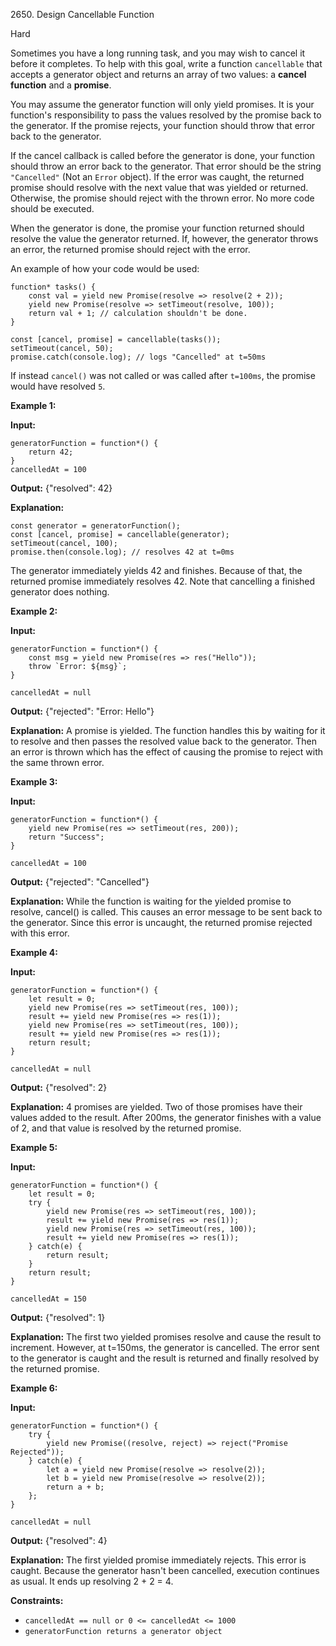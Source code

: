 2650\. Design Cancellable Function

Hard

Sometimes you have a long running task, and you may wish to cancel it before it completes. To help with this goal, write a function `cancellable` that accepts a generator object and returns an array of two values: a **cancel function** and a **promise**.

You may assume the generator function will only yield promises. It is your function's responsibility to pass the values resolved by the promise back to the generator. If the promise rejects, your function should throw that error back to the generator.

If the cancel callback is called before the generator is done, your function should throw an error back to the generator. That error should be the string `"Cancelled"` (Not an `Error` object). If the error was caught, the returned promise should resolve with the next value that was yielded or returned. Otherwise, the promise should reject with the thrown error. No more code should be executed.

When the generator is done, the promise your function returned should resolve the value the generator returned. If, however, the generator throws an error, the returned promise should reject with the error.

An example of how your code would be used:

    function* tasks() { 
        const val = yield new Promise(resolve => resolve(2 + 2)); 
        yield new Promise(resolve => setTimeout(resolve, 100)); 
        return val + 1; // calculation shouldn't be done. 
    } 

    const [cancel, promise] = cancellable(tasks()); 
    setTimeout(cancel, 50); 
    promise.catch(console.log); // logs "Cancelled" at t=50ms

If instead `cancel()` was not called or was called after `t=100ms`, the promise would have resolved `5`.

**Example 1:**

**Input:** 

    generatorFunction = function*() { 
        return 42; 
    } 
    cancelledAt = 100

**Output:** {"resolved": 42}

**Explanation:** 

    const generator = generatorFunction(); 
    const [cancel, promise] = cancellable(generator); 
    setTimeout(cancel, 100); 
    promise.then(console.log); // resolves 42 at t=0ms 

The generator immediately yields 42 and finishes. Because of that, the returned promise immediately resolves 42. Note that cancelling a finished generator does nothing.

**Example 2:**

**Input:** 

    generatorFunction = function*() { 
        const msg = yield new Promise(res => res("Hello")); 
        throw `Error: ${msg}`; 
    } 

    cancelledAt = null

**Output:** {"rejected": "Error: Hello"}

**Explanation:** A promise is yielded. The function handles this by waiting for it to resolve and then passes the resolved value back to the generator. Then an error is thrown which has the effect of causing the promise to reject with the same thrown error.

**Example 3:**

**Input:** 

    generatorFunction = function*() { 
        yield new Promise(res => setTimeout(res, 200)); 
        return "Success"; 
    } 

    cancelledAt = 100

**Output:** {"rejected": "Cancelled"}

**Explanation:** While the function is waiting for the yielded promise to resolve, cancel() is called. This causes an error message to be sent back to the generator. Since this error is uncaught, the returned promise rejected with this error.

**Example 4:**

**Input:** 

    generatorFunction = function*() { 
        let result = 0; 
        yield new Promise(res => setTimeout(res, 100)); 
        result += yield new Promise(res => res(1)); 
        yield new Promise(res => setTimeout(res, 100)); 
        result += yield new Promise(res => res(1)); 
        return result; 
    } 

    cancelledAt = null

**Output:** {"resolved": 2}

**Explanation:** 4 promises are yielded. Two of those promises have their values added to the result. After 200ms, the generator finishes with a value of 2, and that value is resolved by the returned promise.

**Example 5:**

**Input:** 

    generatorFunction = function*() { 
        let result = 0; 
        try { 
            yield new Promise(res => setTimeout(res, 100));
            result += yield new Promise(res => res(1)); 
            yield new Promise(res => setTimeout(res, 100)); 
            result += yield new Promise(res => res(1)); 
        } catch(e) { 
            return result; 
        } 
        return result; 
    } 

    cancelledAt = 150

**Output:** {"resolved": 1}

**Explanation:** The first two yielded promises resolve and cause the result to increment. However, at t=150ms, the generator is cancelled. The error sent to the generator is caught and the result is returned and finally resolved by the returned promise.

**Example 6:**

**Input:** 

    generatorFunction = function*() { 
        try { 
            yield new Promise((resolve, reject) => reject("Promise Rejected")); 
        } catch(e) { 
            let a = yield new Promise(resolve => resolve(2)); 
            let b = yield new Promise(resolve => resolve(2)); 
            return a + b; 
        }; 
    } 

    cancelledAt = null

**Output:** {"resolved": 4}

**Explanation:** The first yielded promise immediately rejects. This error is caught. Because the generator hasn't been cancelled, execution continues as usual. It ends up resolving 2 + 2 = 4.

**Constraints:**

*   `cancelledAt == null or 0 <= cancelledAt <= 1000`
*   `generatorFunction returns a generator object`